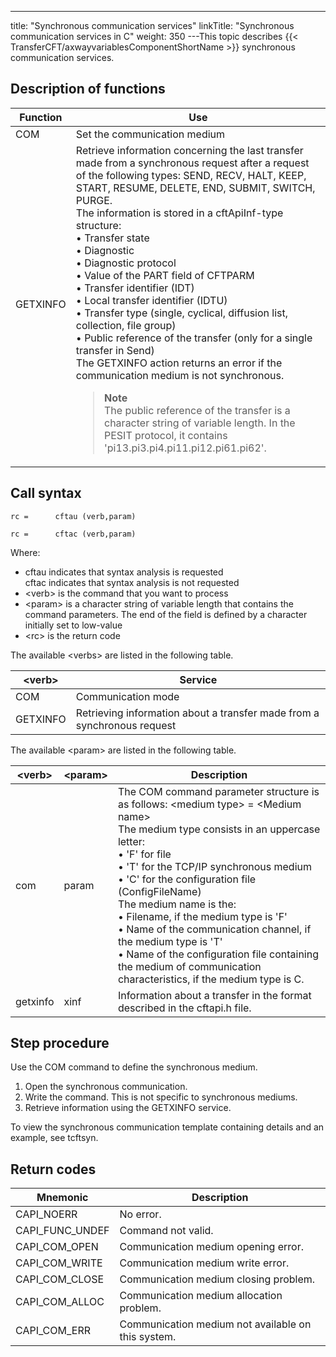---
title: "Synchronous  communication services"
linkTitle: "Synchronous communication services in C"
weight: 350
---This topic describes {{< TransferCFT/axwayvariablesComponentShortName  >}} synchronous communication services.

## Description of functions


| Function | Use |
| --- | --- |
| COM | Set the communication medium |
| GETXINFO | Retrieve information concerning the last transfer made from a synchronous request after a request of the following types: SEND, RECV, HALT, KEEP, START, RESUME, DELETE, END, SUBMIT, SWITCH, PURGE.<br/> The information is stored in a cftApiInf-type structure:<br/> • Transfer state<br/> • Diagnostic<br/> • Diagnostic protocol<br/> • Value of the PART field of CFTPARM<br/> • Transfer identifier (IDT)<br/> • Local transfer identifier (IDTU)<br/> • Transfer type (single, cyclical, diffusion list, collection, file group)<br/> • Public reference of the transfer (only for a single transfer in Send)<br/> The GETXINFO action returns an error if the communication medium is not synchronous.<br/> <blockquote> **Note**<br/> The public reference of the transfer is a character string of variable length. In the PESIT protocol, it contains 'pi13.pi3.pi4.pi11.pi12.pi61.pi62'.<br/> </blockquote>  |


<span id="Call Syntax"></span>

## Call syntax

`rc =      cftau (verb,param)`

`rc =      cftac (verb,param)`

Where:

- cftau indicates
    that syntax analysis is requested  
    cftac indicates that syntax analysis is not requested
- &lt;verb> is
    the command that you want to process
- &lt;param> is
    a character string of variable length that contains the command parameters.
    The end of the field is defined by a character initially set to low-value
- &lt;rc> is the
    return code

The available &lt;verbs> are listed in the following table.


| &lt;verb&gt; | Service |
| --- | --- |
| COM | Communication mode |
| GETXINFO | Retrieving information about a transfer made from a synchronous request |


The available &lt;param> are listed in the following table.


| &lt;verb&gt; | &lt;param&gt; | Description |
| --- | --- | --- |
| com<br/>  | param<br/>  | The COM command parameter structure is as follows: &lt;medium type&gt; = &lt;Medium name&gt;<br/> The medium type consists in an uppercase letter:<br/> • 'F' for file<br/> • 'T' for the TCP/IP synchronous medium<br/> • 'C' for the configuration file (ConfigFileName)<br/> The medium name is the:<br/> • Filename, if the medium type is 'F'<br/> • Name of the communication channel, if the medium type is 'T'<br/> • Name of the configuration file containing the medium of communication characteristics, if the medium type is C. |
| getxinfo | xinf | Information about a transfer in the format described in the cftapi.h file. |


## Step procedure

Use the COM command to define the synchronous medium.

1. Open the synchronous communication.
1. Write the command. This is not specific to synchronous mediums.
1. Retrieve information using the GETXINFO service.

To view the synchronous communication template containing details and an example, see tcftsyn.

## Return codes


| Mnemonic | Description |
| --- | --- |
| CAPI_NOERR | No error. |
| CAPI_FUNC_UNDEF | Command not valid. |
| CAPI_COM_OPEN | Communication medium opening error. |
| CAPI_COM_WRITE | Communication medium write error. |
| CAPI_COM_CLOSE | Communication medium closing problem. |
| CAPI_COM_ALLOC | Communication medium allocation problem. |
| CAPI_COM_ERR | Communication medium not available on this system. |

